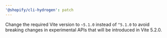 ```yaml
---
'@shopify/cli-hydrogen': patch
---
```


Change the required Vite version to `~5.1.0` instead of `^5.1.0` to avoid breaking changes in experimental APIs that will be introduced in Vite 5.2.0.
